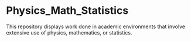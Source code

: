 # Physics_Math_Statistics

This repository displays work done in academic environments that involve extensive use of physics, mathematics, or statistics.
